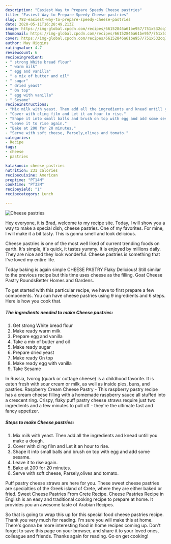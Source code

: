 ```yaml
---
description: "Easiest Way to Prepare Speedy Cheese pastries"
title: "Easiest Way to Prepare Speedy Cheese pastries"
slug: 782-easiest-way-to-prepare-speedy-cheese-pastries
date: 2020-05-11T16:28:49.213Z
image: https://img-global.cpcdn.com/recipes/66152846a61be957/751x532cq70/cheese-pastries-recipe-main-photo.jpg
thumbnail: https://img-global.cpcdn.com/recipes/66152846a61be957/751x532cq70/cheese-pastries-recipe-main-photo.jpg
cover: https://img-global.cpcdn.com/recipes/66152846a61be957/751x532cq70/cheese-pastries-recipe-main-photo.jpg
author: May Higgins
ratingvalue: 4.7
reviewcount: 6
recipeingredient:
- " strong White bread flour"
- " warm milk"
- " egg and vanilla"
- " a mix of butter and oil"
- " sugar"
- " dried yeast"
- " On top"
- " egg with vanilla"
- " Sesame"
recipeinstructions:
- "Mix milk with yeast. Then add all the ingredients and knead untill you make a dough."
- "Cover with cling film and Let it an hour to rise."
- "Shape it into small balls and brush on top with egg and add some sesame."
- "Leave it to rise again."
- "Bake at 200 for 20 minutes."
- "Serve with soft cheese, Parsely,olives and tomato."
categories:
- Recipe
tags:
- cheese
- pastries

katakunci: cheese pastries 
nutrition: 231 calories
recipecuisine: American
preptime: "PT14M"
cooktime: "PT32M"
recipeyield: "1"
recipecategory: Lunch

---
```



![Cheese pastries](https://img-global.cpcdn.com/recipes/66152846a61be957/751x532cq70/cheese-pastries-recipe-main-photo.jpg)

Hey everyone, it is Brad, welcome to my recipe site. Today, I will show you a way to make a special dish, cheese pastries. One of my favorites. For mine, I will make it a bit tasty. This is gonna smell and look delicious.

Cheese pastries is one of the most well liked of current trending foods on earth. It's simple, it's quick, it tastes yummy. It is enjoyed by millions daily. They are nice and they look wonderful. Cheese pastries is something that I've loved my entire life.

Today baking is again simple CHEESE PASTRY Flaky Delicious! Still similar to the previous recipe but this time uses cheese as the filling. Goat Cheese Pastry RoundsBetter Homes and Gardens.


To get started with this particular recipe, we have to first prepare a few components. You can have cheese pastries using 9 ingredients and 6 steps. Here is how you cook that.

<!--inarticleads1-->

##### The ingredients needed to make Cheese pastries:

1. Get  strong White bread flour
1. Make ready  warm milk
1. Prepare  egg and vanilla
1. Take  a mix of butter and oil
1. Make ready  sugar
1. Prepare  dried yeast
1. Make ready  On top
1. Make ready  egg with vanilla
1. Take  Sesame


In Russia, tvorog (quark or cottage cheese) is a childhood favorite. It is eaten fresh with sour cream or milk, as well as inside pies, buns, and pastries. Raspberry Cream Cheese Pastry - This raspberry pastry recipe has a cream cheese filling with a homemade raspberry sauce all stuffed into a crescent ring. Crispy, flaky puff pastry cheese straws require just two ingredients and a few minutes to pull off - they&#39;re the ultimate fast and fancy appetizer. 

<!--inarticleads2-->

##### Steps to make Cheese pastries:

1. Mix milk with yeast. Then add all the ingredients and knead untill you make a dough.
1. Cover with cling film and Let it an hour to rise.
1. Shape it into small balls and brush on top with egg and add some sesame.
1. Leave it to rise again.
1. Bake at 200 for 20 minutes.
1. Serve with soft cheese, Parsely,olives and tomato.


Puff pastry cheese straws are here for you. These sweet cheese pastries are specialties of the Greek island of Crete, where they are either baked or fried. Sweet Cheese Pastries From Crete Recipe. Cheese Pastries Recipe in English is an easy and traditional cooking recipe to prepare at home. It provides you an awesome taste of Arabian Recipes. 

So that is going to wrap this up for this special food cheese pastries recipe. Thank you very much for reading. I'm sure you will make this at home. There's gonna be more interesting food in home recipes coming up. Don't forget to save this page on your browser, and share it to your loved ones, colleague and friends. Thanks again for reading. Go on get cooking!
